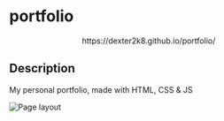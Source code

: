 # portfolio

<p align="center">
https://dexter2k8.github.io/portfolio/
</p>

## Description

<p align="justify">
My personal portfolio, made with HTML, CSS &amp; JS

![Page layout](https://github.com/dexter2k8/portfolio/blob/main/assets/page.gif)

</p>
